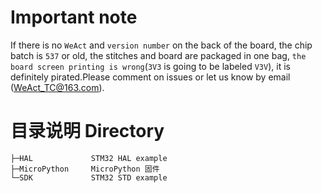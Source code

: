 # Important note

If there is no `WeAct` and `version number` on the back of the board, the chip batch is `537` or old, the stitches and board are packaged in one bag, `the board screen printing is wrong`(`3V3` is going to be labeled `V3V`), it is definitely pirated.Please comment on issues or let us know by email (WeAct_TC@163.com).

# 目录说明 Directory
```
├─HAL             STM32 HAL example
├─MicroPython     MicroPython 固件
└─SDK             STM32 STD example
```
